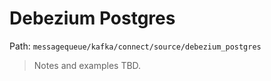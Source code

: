 # Debezium Postgres

Path: `messagequeue/kafka/connect/source/debezium_postgres`

> Notes and examples TBD.
